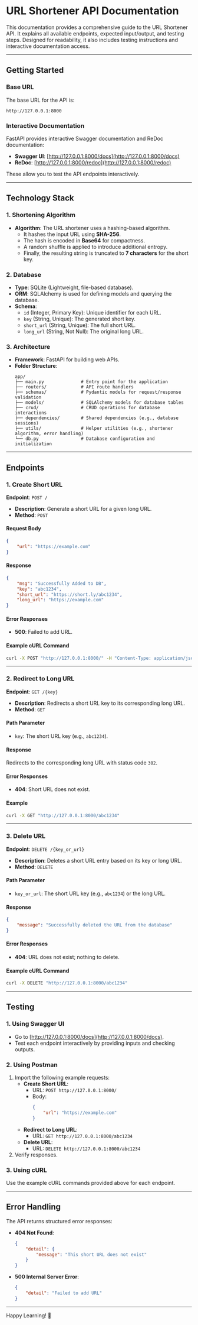 # URL Shortener API Documentation

This documentation provides a comprehensive guide to the URL Shortener API. It explains all available endpoints, expected input/output, and testing steps. Designed for readability, it also includes testing instructions and interactive documentation access.

---

## **Getting Started**

### **Base URL**
The base URL for the API is:
```
http://127.0.0.1:8000
```

### **Interactive Documentation**
FastAPI provides interactive Swagger documentation and ReDoc documentation:

- **Swagger UI**: [http://127.0.0.1:8000/docs](http://127.0.0.1:8000/docs)
- **ReDoc**: [http://127.0.0.1:8000/redoc](http://127.0.0.1:8000/redoc)

These allow you to test the API endpoints interactively.

---

## **Technology Stack**

### **1. Shortening Algorithm**
- **Algorithm**: The URL shortener uses a hashing-based algorithm.
  - It hashes the input URL using **SHA-256**.
  - The hash is encoded in **Base64** for compactness.
  - A random shuffle is applied to introduce additional entropy.
  - Finally, the resulting string is truncated to **7 characters** for the short key.
  
### **2. Database**
- **Type**: SQLite (Lightweight, file-based database).
- **ORM**: SQLAlchemy is used for defining models and querying the database.
- **Schema**:
  - `id` (Integer, Primary Key): Unique identifier for each URL.
  - `key` (String, Unique): The generated short key.
  - `short_url` (String, Unique): The full short URL.
  - `long_url` (String, Not Null): The original long URL.

### **3. Architecture**
- **Framework**: FastAPI for building web APIs.
- **Folder Structure**:
  ```plaintext
  app/
  ├── main.py              # Entry point for the application
  ├── routers/             # API route handlers
  ├── schemas/             # Pydantic models for request/response validation
  ├── models/              # SQLAlchemy models for database tables
  ├── crud/                # CRUD operations for database interactions
  ├── dependencies/        # Shared dependencies (e.g., database sessions)
  ├── utils/               # Helper utilities (e.g., shortener algorithm, error handling)
  └── db.py                # Database configuration and initialization
  ```

---

## **Endpoints**

### **1. Create Short URL**
**Endpoint**: `POST /`

- **Description**: Generate a short URL for a given long URL.
- **Method**: `POST`

#### **Request Body**
```json
{
    "url": "https://example.com"
}
```

#### **Response**
```json
{
    "msg": "Successfully Added to DB",
    "key": "abc1234",
    "short_url": "https://short.ly/abc1234",
    "long_url": "https://example.com"
}
```

#### **Error Responses**
- **500**: Failed to add URL.

#### **Example cURL Command**
```bash
curl -X POST "http://127.0.0.1:8000/" -H "Content-Type: application/json" -d '{"url":"https://example.com"}'
```

---

### **2. Redirect to Long URL**
**Endpoint**: `GET /{key}`

- **Description**: Redirects a short URL key to its corresponding long URL.
- **Method**: `GET`

#### **Path Parameter**
- `key`: The short URL key (e.g., `abc1234`).

#### **Response**
Redirects to the corresponding long URL with status code `302`.

#### **Error Responses**
- **404**: Short URL does not exist.

#### **Example**
```bash
curl -X GET "http://127.0.0.1:8000/abc1234"
```

---

### **3. Delete URL**
**Endpoint**: `DELETE /{key_or_url}`

- **Description**: Deletes a short URL entry based on its key or long URL.
- **Method**: `DELETE`

#### **Path Parameter**
- `key_or_url`: The short URL key (e.g., `abc1234`) or the long URL.

#### **Response**
```json
{
    "message": "Successfully deleted the URL from the database"
}
```

#### **Error Responses**
- **404**: URL does not exist; nothing to delete.

#### **Example cURL Command**
```bash
curl -X DELETE "http://127.0.0.1:8000/abc1234"
```

---

## **Testing**

### **1. Using Swagger UI**
- Go to [http://127.0.0.1:8000/docs](http://127.0.0.1:8000/docs).
- Test each endpoint interactively by providing inputs and checking outputs.

### **2. Using Postman**
1. Import the following example requests:
   - **Create Short URL**:
     - URL: `POST http://127.0.0.1:8000/`
     - Body:
       ```json
       {
           "url": "https://example.com"
       }
       ```
   - **Redirect to Long URL**:
     - URL: `GET http://127.0.0.1:8000/abc1234`
   - **Delete URL**:
     - URL: `DELETE http://127.0.0.1:8000/abc1234`
2. Verify responses.

### **3. Using cURL**
Use the example cURL commands provided above for each endpoint.

---

## **Error Handling**
The API returns structured error responses:

- **404 Not Found**:
  ```json
  {
      "detail": {
          "message": "This short URL does not exist"
      }
  }
  ```
- **500 Internal Server Error**:
  ```json
  {
      "detail": "Failed to add URL"
  }
  ```

---

Happy Learning! 🎉